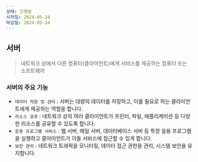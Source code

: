 ```yaml
---
상태: 진행중
시작일: 2024-05-24
마감일: 2024-05-24
---
```

## 서버
> 네트워크 상에서 다른 컴퓨터(클라이언트)에게 서비스를 제공하는 컴퓨터 또는 소프트웨어
### 서버의 주요 기능
- `데이터 저장 및 관리` : 서버는 대량의 데이터를 저장하고, 이를 필요로 하는 클라이언트에게 제공하는 역할을 합니다.
- `리소스 공유` : 네트워크 상의 여러 클라이언트가 프린터, 파일, 애플리케이션 등 다양한 리소스를 공유할 수 있도록 합니다.
- `응용 프로그램 서비스` : 웹 서버, 메일 서버, 데이터베이스 서버 등 특정 응용 프로그램을 실행하고 클아이언트가 이들 서비스에 접근할 수 있게 합니다.
- `보안 관리` : 네트워크 트래픽을 모니터링, 데이터 접근 권한을 관리, 시스템 보안을 유지합니다.
